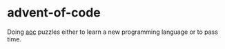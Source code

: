 # advent-of-code

Doing [aoc](https://adventofcode.com/) puzzles either to learn a new programming
language or to pass time.
